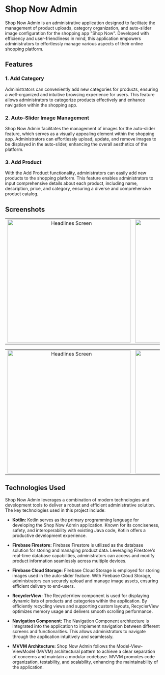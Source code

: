 # Shop Now Admin

Shop Now Admin is an administrative application designed to facilitate the management of product uploads, category organization, and auto-slider image configuration for the shopping app "Shop Now". Developed with efficiency and user-friendliness in mind, this application empowers administrators to effortlessly manage various aspects of their online shopping platform.

## Features

### 1. Add Category

Administrators can conveniently add new categories for products, ensuring a well-organized and intuitive browsing experience for users. This feature allows administrators to categorize products effectively and enhance navigation within the shopping app.

### 2. Auto-Slider Image Management

Shop Now Admin facilitates the management of images for the auto-slider feature, which serves as a visually appealing element within the shopping app. Administrators can effortlessly upload, update, and remove images to be displayed in the auto-slider, enhancing the overall aesthetics of the platform.

### 3. Add Product

With the Add Product functionality, administrators can easily add new products to the shopping platform. This feature enables administrators to input comprehensive details about each product, including name, description, price, and category, ensuring a diverse and comprehensive product catalog.

## Screenshots
<table>
  <tr>
    <td align="center">
      <img src="https://github.com/Manishshakya6614/ShopNow_Admin/assets/98381672/0ce4eea1-1789-4459-a0fc-9ba48282e142" alt="Headlines Screen" width="400">
      <br>
    </td>
    <td align="center">
      <img src="https://github.com/Manishshakya6614/ShopNow_Admin/assets/98381672/2f535b22-978a-4a95-bea3-3467b033bc82" alt="Favourites Screen" width="400">
      <br>
    </td>
  </tr>
</table>

<table>
  <tr>
    <td align="center">
      <img src="https://github.com/Manishshakya6614/ShopNow_Admin/assets/98381672/b9c2f30e-e8cd-4ada-98bf-2288d62f7b5c" alt="Headlines Screen" width="400">
      <br>
    </td>
    <td align="center">
      <img src="https://github.com/Manishshakya6614/ShopNow_Admin/assets/98381672/a0a0121d-2eb9-4d8e-ae03-e9877d54ce4c" alt="Favourites Screen" width="400">
      <br>
    </td>
  </tr>
</table>


## Technologies Used

Shop Now Admin leverages a combination of modern technologies and development tools to deliver a robust and efficient administrative solution. The key technologies used in this project include:

- **Kotlin:** Kotlin serves as the primary programming language for developing the Shop Now Admin application. Known for its conciseness, safety, and interoperability with existing Java code, Kotlin offers a productive development experience.

- **Firebase Firestore:** Firebase Firestore is utilized as the database solution for storing and managing product data. Leveraging Firestore's real-time database capabilities, administrators can access and modify product information seamlessly across multiple devices.

- **Firebase Cloud Storage:** Firebase Cloud Storage is employed for storing images used in the auto-slider feature. With Firebase Cloud Storage, administrators can securely upload and manage image assets, ensuring efficient delivery to end-users.

- **RecyclerView:** The RecyclerView component is used for displaying dynamic lists of products and categories within the application. By efficiently recycling views and supporting custom layouts, RecyclerView optimizes memory usage and delivers smooth scrolling performance.

- **Navigation Component:** The Navigation Component architecture is integrated into the application to implement navigation between different screens and functionalities. This allows administrators to navigate through the application intuitively and seamlessly.

- **MVVM Architecture:** Shop Now Admin follows the Model-View-ViewModel (MVVM) architectural pattern to achieve a clear separation of concerns and maintain a modular codebase. MVVM promotes code organization, testability, and scalability, enhancing the maintainability of the application.
